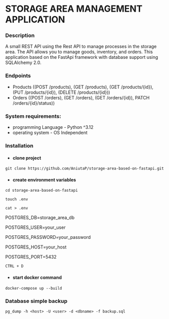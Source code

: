 # STORAGE AREA MANAGEMENT APPLICATION

### Description
A small REST API using the Rest API to manage processes in the storage area. 
The API allows you to manage goods, inventory, and orders. 
This application based on the FastApi framework with database support using SQLAlchemy 2.0.

### Endpoints
* Products ((POST /products), (GET /products), (GET /products/{id}), (PUT /products/{id}), (DELETE /products/{id}))
* Orders ((POST /orders), (GET /orders), (GET /orders/{id}), PATCH /orders/{id}/status))

### System requirements:
* programming Language - Python ^3.12
* operating system - OS Independent


### Installation 

* ####  clone project
`git clone https://github.com/AniutaP/storage-area-based-on-fastapi.git`

* #### create environment variables

`cd storage-area-based-on-fastapi`

`touch .env`

`cat > .env`

POSTGRES_DB=storage_area_db

POSTGRES_USER=your_user

POSTGRES_PASSWORD=your_password

POSTGRES_HOST=your_host

POSTGRES_PORT=5432

`CTRL + D`

* #### start docker command 

`docker-compose up --build`


### Database simple backup
`pg_dump -h <host> -U <user> -d <dbname> -f backup.sql`